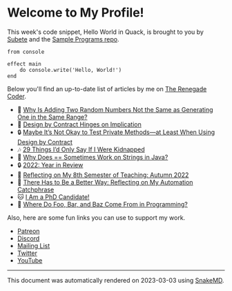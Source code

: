# Welcome to My Profile!

This week's code snippet, Hello World in Quack, is brought to you by [Subete](https://subete.jeremygrifski.com/en/latest/) and the [Sample Programs repo](https://sampleprograms.io/).

```Quack
from console

effect main
    do console.write('Hello, World!')
end
```

Below you'll find an up-to-date list of articles by me on [The Renegade Coder](https://therenegadecoder.com).

- :seedling: [Why Is Adding Two Random Numbers Not the Same as Generating One in the Same Range?](https://therenegadecoder.com/code/why-is-adding-two-random-numbers-not-the-same-as-generating-one-in-the-same-range/)
- :milky_way: [Design by Contract Hinges on Implication](https://therenegadecoder.com/code/design-by-contract-hinges-on-implication/)
- :lock: [Maybe It’s Not Okay to Test Private Methods—at Least When Using Design by Contract](https://therenegadecoder.com/code/maybe-its-not-okay-to-test-private-methods-at-least-when-using-design-by-contract/)
- :notes: [29 Things I’d Only Say If I Were Kidnapped](https://therenegadecoder.com/blog/29-things-id-only-say-if-i-were-kidnapped/)
- :fu: [Why Does == Sometimes Work on Strings in Java?](https://therenegadecoder.com/code/why-does-double-equals-sometimes-work-on-strings-in-java/)
- :lock: [2022: Year in Review](https://therenegadecoder.com/meta/2022-year-in-review/)
- :tea: [Reflecting on My 8th Semester of Teaching: Autumn 2022](https://therenegadecoder.com/blog/reflecting-on-my-8th-semester-of-teaching-autumn-2022/)
- :gem: [There Has to Be a Better Way: Reflecting on My Automation Catchphrase](https://therenegadecoder.com/blog/there-has-to-be-a-better-way-reflecting-on-my-automation-catchphrase/)
- :cat: [I Am a PhD Candidate!](https://therenegadecoder.com/blog/i-am-a-phd-candidate/)
- :milky_way: [Where Do Foo, Bar, and Baz Come From in Programming?](https://therenegadecoder.com/blog/where-do-foo-bar-and-baz-come-from-in-programming/)

Also, here are some fun links you can use to support my work.

- [Patreon](https://www.patreon.com/TheRenegadeCoder)
- [Discord](https://discord.gg/Jhmtj7Z)
- [Mailing List](https://therenegadecoder.com/about/newsletter)
- [Twitter](https://twitter.com/RenegadeCoder94)
- [YouTube](https://www.youtube.com/channel/UCpyoVwOqYRlSAEUPEn7P9hw)

---

This document was automatically rendered on 2023-03-03 using [SnakeMD](https://www.snakemd.io).